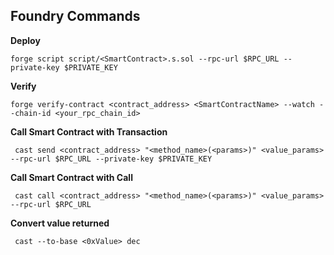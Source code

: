 ## Foundry Commands

**Deploy**

```
forge script script/<SmartContract>.s.sol --rpc-url $RPC_URL --private-key $PRIVATE_KEY
```

**Verify**

```
forge verify-contract <contract_address> <SmartContractName> --watch --chain-id <your_rpc_chain_id>
```

**Call Smart Contract with Transaction**

```
 cast send <contract_address> "<method_name>(<params>)" <value_params> --rpc-url $RPC_URL --private-key $PRIVATE_KEY
```

**Call Smart Contract with Call**

```
 cast call <contract_address> "<method_name>(<params>)" <value_params> --rpc-url $RPC_URL
```

**Convert value returned**

```
 cast --to-base <0xValue> dec
```